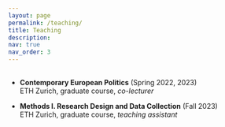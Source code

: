 ```yaml
---
layout: page
permalink: /teaching/
title: Teaching
description: 
nav: true
nav_order: 3
---
```


<div style="margin-bottom: 30px;"></div> <!-- space -->

+ **Contemporary European Politics** (Spring 2022, 2023) <br/>
ETH Zurich, graduate course, *co-lecturer*

+ **Methods I. Research Design and Data Collection** (Fall 2023) <br/>
ETH Zurich, graduate course, *teaching assistant*

